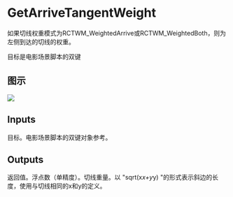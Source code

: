 # GetArriveTangentWeight

如果切线权重模式为RCTWM_WeightedArrive或RCTWM_WeightedBoth，则为左侧到达的切线的权重。

目标是电影场景脚本的双键

## 图示

![]($-20221218-20485580.png)

## Inputs

目标。电影场景脚本的双键对象参考。  

## Outputs

返回值。浮点数（单精度）。切线重量。以 "sqrt(x*x+y*y) "的形式表示斜边的长度，使用与切线相同的x和y的定义。
